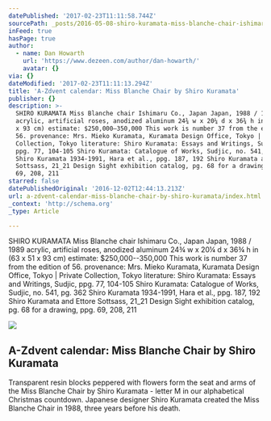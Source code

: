 ```yaml
---
datePublished: '2017-02-23T11:11:58.744Z'
sourcePath: _posts/2016-05-08-shiro-kuramata-miss-blanche-chair-ishimaru-co-japan-japan.md
inFeed: true
hasPage: true
author:
  - name: Dan Howarth
    url: 'https://www.dezeen.com/author/dan-howarth/'
    avatar: {}
via: {}
dateModified: '2017-02-23T11:11:13.294Z'
title: 'A-Zdvent calendar: Miss Blanche Chair by Shiro Kuramata'
publisher: {}
description: >-
  SHIRO KURAMATA Miss Blanche chair Ishimaru Co., Japan Japan, 1988 / 1989
  acrylic, artificial roses, anodized aluminum 24¾ w x 20¼ d x 36¾ h in (63 x 51
  x 93 cm) estimate: $250,000–350,000 This work is number 37 from the edition of
  56. provenance: Mrs. Mieko Kuramata, Kuramata Design Office, Tokyo | Private
  Collection, Tokyo literature: Shiro Kuramata: Essays and Writings, Sudjic,
  ppg. 77, 104-105 Shiro Kuramata: Catalogue of Works, Sudjic, no. 541, pg. 362
  Shiro Kuramata 1934-1991, Hara et al., ppg. 187, 192 Shiro Kuramata and Ettore
  Sottsass, 21_21 Design Sight exhibition catalog, pg. 68 for a drawing, ppg.
  69, 208, 211
starred: false
datePublishedOriginal: '2016-12-02T12:44:13.213Z'
url: a-zdvent-calendar-miss-blanche-chair-by-shiro-kuramata/index.html
_context: 'http://schema.org'
_type: Article

---
```

SHIRO KURAMATA Miss Blanche chair Ishimaru Co., Japan Japan, 1988 / 1989 acrylic, artificial roses, anodized aluminum 24¾ w x 20¼ d x 36¾ h in (63 x 51 x 93 cm) estimate: $250,000--350,000 This work is number 37 from the edition of 56\. provenance: Mrs. Mieko Kuramata, Kuramata Design Office, Tokyo | Private Collection, Tokyo literature: Shiro Kuramata: Essays and Writings, Sudjic, ppg. 77, 104-105 Shiro Kuramata: Catalogue of Works, Sudjic, no. 541, pg. 362 Shiro Kuramata 1934-1991, Hara et al., ppg. 187, 192 Shiro Kuramata and Ettore Sottsass, 21\_21 Design Sight exhibition catalog, pg. 68 for a drawing, ppg. 69, 208, 211

<article style=""><img src="https://static.dezeen.com/uploads/2014/12/Miss-Blanche-Chair-by-Shiro-Kuramata_dezeen_468.jpg" /><h1>A-Zdvent calendar: Miss Blanche Chair by Shiro Kuramata</h1><p>Transparent resin blocks peppered with flowers form the seat and arms of the Miss Blanche Chair by Shiro Kuramata - letter M in our alphabetical Christmas countdown. Japanese designer Shiro Kuramata created the Miss Blanche Chair in 1988, three years before his death.</p></article>